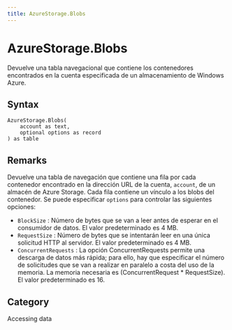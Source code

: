 ```yaml
---
title: AzureStorage.Blobs
---
```


# AzureStorage.Blobs


Devuelve una tabla navegacional que contiene los contenedores encontrados en la cuenta especificada de un almacenamiento de Windows Azure.


## Syntax

```powerquery
AzureStorage.Blobs(
    account as text,
    optional options as record
) as table
```


## Remarks

Devuelve una tabla de navegación que contiene una fila por cada contenedor encontrado en la dirección URL de la cuenta, <code>account</code>, de un almacén de Azure Storage. Cada fila contiene un vínculo a los blobs del contenedor. Se puede especificar <code>options</code> para controlar las siguientes opciones:    <ul><li><code>BlockSize</code> : N&#250;mero de bytes que se van a leer antes de esperar en el consumidor de datos. El valor predeterminado es 4&#160;MB.</li><li><code>RequestSize</code> : N&#250;mero de bytes que se intentar&#225;n leer en una &#250;nica solicitud HTTP al servidor. El valor predeterminado es 4&#160;MB.</li><li><code>ConcurrentRequests</code> : La opci&#243;n ConcurrentRequests permite una descarga de datos m&#225;s r&#225;pida; para ello, hay que especificar el n&#250;mero de solicitudes que se van a realizar en paralelo a costa del uso de la memoria. La memoria necesaria es (ConcurrentRequest \* RequestSize). El valor predeterminado es 16.</li></ul>



## Category
Accessing data
